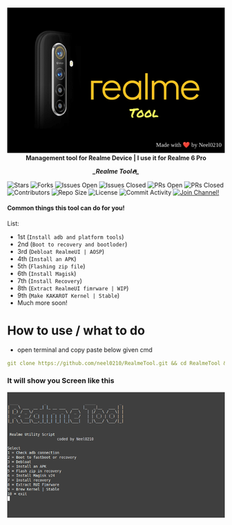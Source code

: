 
<p align="center">
        <img src="tools/resources/RealmeTool.png" alt="RealmeTool">
        <br>
    <b>Management tool for Realme Device | I use it for Realme 6 Pro</b>
        </br>
 </p>
 
<p align="center">
 <b><i>_Realme Tool🔥_</i></b>
</p>

![Stars](https://img.shields.io/github/stars/neel0210/RealmeTool)
![Forks](https://img.shields.io/github/forks/neel0210/RealmeTool)
![Issues Open](https://img.shields.io/github/issues/neel0210/RealmeTool)
![Issues Closed](https://img.shields.io/github/issues-closed/neel0210/RealmeTool)
![PRs Open](https://img.shields.io/github/issues-pr/neel0210/RealmeTool)
![PRs Closed](https://img.shields.io/github/issues-pr-closed/neel0210/RealmeTool)
![Contributors](https://img.shields.io/github/contributors/neel0210/RealmeTool)
![Repo Size](https://img.shields.io/github/repo-size/neel0210/RealmeTool)
![License](https://img.shields.io/github/license/neel0210/RealmeTool)
![Commit Activity](https://img.shields.io/github/commit-activity/m/neel0210/RealmeTool)
[![Join Channel!](https://img.shields.io/badge/Join%20Channel-!-red)](https://t.me/prishsupport)

#### Common things this tool can do for you!

List:

- 1st (`Install adb and platform tools`)
- 2nd (`Boot to recovery and bootloder`)
- 3rd (`Debloat RealmeUI | AOSP`)
- 4th (`Install an APK`)
- 5th (`Flashing zip file`)
- 6th (`Install Magisk`)
- 7th (`Install Recovery`)
- 8th (`Extract RealmeUI fimrware | WIP`)
- 9th (`Make KAKAROT Kernel | Stable`)
- Much more soon!

# How to use / what to do

  - open terminal  and copy paste below given cmd  
```yaml
git clone https://github.com/neel0210/RealmeTool.git && cd RealmeTool && chmod a+x tools.sh && bash tools.sh
```
### It will show you Screen like this

<div align="center">
    <img src="tools/resources/HOWITLOOK.png"/>
</div>

